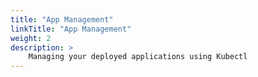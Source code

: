 ```yaml
---
title: "App Management"
linkTitle: "App Management"
weight: 2
description: >
    Managing your deployed applications using Kubectl
---
```

